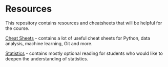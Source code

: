 # Resources

This repository contains resources and cheatsheets that will be helpful for the course. 

[Cheat Sheets](https://git.generalassemb.ly/AdiBro/Resources/tree/master/Cheat-Sheets) - contains a lot of useful cheat sheets for Python, data analysis, machine learning, Git and more.

[Statistics](https://git.generalassemb.ly/AdiBro/Resources/blob/master/Statistics.md) - contains mostly optional reading for students who would like to deepen the understanding of statistics.
